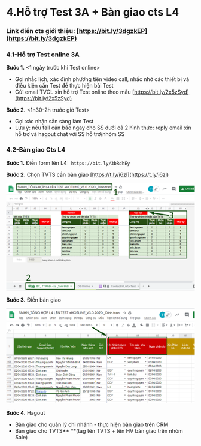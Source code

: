 # 4.Hỗ trợ Test 3A + Bàn giao cts L4

### Link điền cts giới thiệu: [https://bit.ly/3dgzkEP](https://bit.ly/3dgzkEP)

### 4.1-**Hỗ trợ Test online 3A**

**Bước 1.** <1 ngày trước khi Test online> 

* Gọi nhắc lịch, xác định phương tiện video call, nhắc nhở các thiết bị và điều kiện cần Test để thực hiện bài Test
* Gửi email TVGL xin hỗ trợ Test online theo mẫu [https://bit.ly/2x5zSyd](https://bit.ly/2x5zSyd)

**Bước 2.** <1h30-2h trước giờ Test> 

* Gọi xác nhận sẵn sàng làm Test
* Lưu ý: nếu fail cần báo ngay cho SS dưới cả 2 hình thức: reply email xin hỗ trợ và hagout chat với SS hỗ trợ/nhóm SS

### **4.2-Bàn giao Cts L4**

**Bước 1.** Điền form lên L4 ` https://bit.ly/3bRdhEy`

**Bước 2.** Chọn TVTS cần bàn giao [https://t.ly/i6zl](https://t.ly/i6zl)

![](<../../.gitbook/assets/3 (1).png>)

**Bước 3.** Điền bàn giao 

![](<../../.gitbook/assets/2 (2).png>)

**Bước 4.** Hagout

* Bàn giao cho quản lý chi nhánh - thực hiện bàn giao trên CRM 
* Bàn giao cho TVTS** **(tag tên TVTS + tên HV bàn giao trên nhóm Sale)
